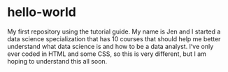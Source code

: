 # hello-world
My first repository using the tutorial guide.
My name is Jen and I started a data science specialization that has 10 courses that should help me
better understand what data science is and how to be a data analyst.
Iʻve only ever coded in HTML and some CSS, so this is very different,
but I am hoping to understand this all soon.
